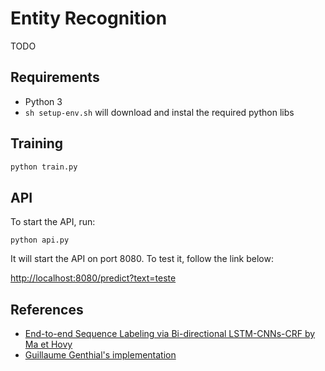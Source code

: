 # Entity Recognition

TODO

## Requirements

* Python 3
* `sh setup-env.sh` will download and instal the required python libs

## Training

```bash
python train.py
```

## API

To start the API, run:

```
python api.py
```

It will start the API on port 8080. To test it, follow the link below:

[http://localhost:8080/predict?text=teste](http://localhost:8080/predict?text=teste)


## References

* [End-to-end Sequence Labeling via Bi-directional LSTM-CNNs-CRF by Ma et Hovy](https://arxiv.org/abs/1603.01354)
* [Guillaume Genthial's implementation](https://github.com/guillaumegenthial/tf_ner)